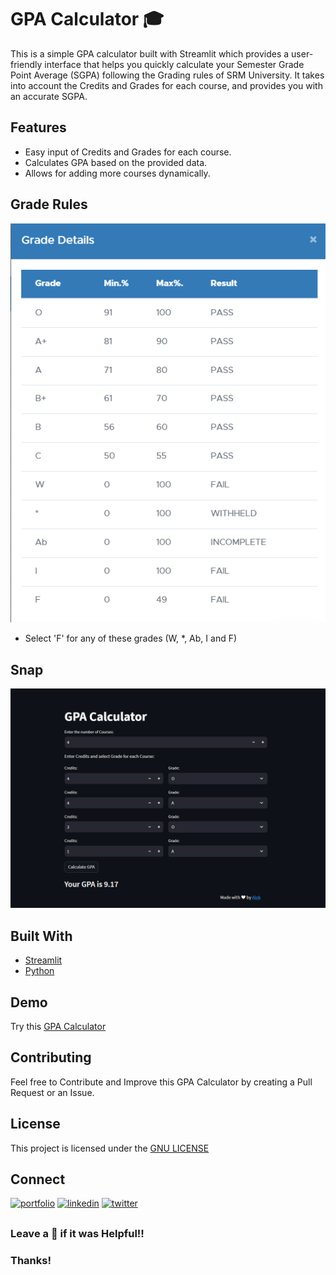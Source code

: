 # GPA Calculator 🎓

This is a simple GPA calculator built with Streamlit which provides a user-friendly interface that helps you quickly calculate your Semester Grade Point Average (SGPA) following the Grading rules of SRM University. It takes into account the Credits and Grades for each course, and provides you with an accurate SGPA.

## Features

- Easy input of Credits and Grades for each course.
- Calculates GPA based on the provided data.
- Allows for adding more courses dynamically.

## Grade Rules

![Grade Rules](grade.png)
- Select 'F' for any of these grades (W, *, Ab, I and F)


## Snap
![](snap.png)

## Built With

- [Streamlit](https://www.streamlit.io/) 
- [Python](https://www.python.org/)

## Demo
Try this [GPA Calculator](https://gpacalculator.streamlit.app/) 

## Contributing
Feel free to Contribute and Improve this GPA Calculator by creating a Pull Request or an Issue.

## License

This project is licensed under the [GNU LICENSE](LICENSE)

## Connect 
[![portfolio](https://img.shields.io/badge/my_portfolio-000?style=for-the-badge&logo=ko-fi&logoColor=white)](https://alokverma18.github.io/Portfolio/)
[![linkedin](https://img.shields.io/badge/linkedin-0A66C2?style=for-the-badge&logo=linkedin&logoColor=white)](https://www.linkedin.com/in/alokverma18/)
[![twitter](https://img.shields.io/badge/twitter-1DA1F2?style=for-the-badge&logo=twitter&logoColor=white)](https://twitter.com/ak_verma18)


## 
### Leave a 🌟 if it was Helpful!!
### Thanks!
